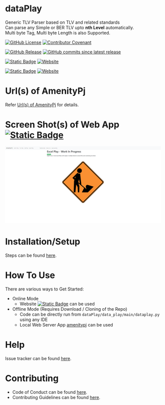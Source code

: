 # dataPlay
Generic TLV Parser based on TLV and related standards
<BR>Can parse any Simple or BER TLV upto **nth Level** automatically.
<BR>Multi byte Tag, Multi byte Length is also Supported.

[![GitHub License](https://img.shields.io/github/license/impratikjaiswal/dataPlay)](LICENSE)
[![Contributor Covenant](https://img.shields.io/badge/Contributor%20Covenant-2.1-4baaaa.svg)](CODE_OF_CONDUCT.md)

[![GitHub Release](https://img.shields.io/github/v/release/impratikjaiswal/dataPlay)](https://github.com/impratikjaiswal/dataPlay/releases/latest)
[![GitHub commits since latest release](https://img.shields.io/github/commits-since/impratikjaiswal/dataPlay/latest)](https://github.com/impratikjaiswal/dataPlay/commits/main/)

[![Static Badge](https://img.shields.io/badge/amenitypj.in/dataPlay-a?label=website%20url)](https://amenitypj.in/dataPlay)
[![Website](https://img.shields.io/website?url=https://amenitypj.in/dataPlay&label=website%20status)](https://amenitypj.in/dataPlay)

[![Static Badge](https://img.shields.io/badge/impratikjaiswal.github.io/dataPlay-a?label=gihub%20website%20url)](https://impratikjaiswal.github.io/dataPlay)
[![Website](https://img.shields.io/website?url=https://impratikjaiswal.github.io/dataPlay&label=website%20status)](https://impratikjaiswal.github.io/dataPlay)

# Url(s) of AmenityPj 
Refer [Url(s) of AmenityPj](https://impratikjaiswal.github.io/amenitypj/#urls-of-amenitypj) for details.

# Screen Shot(s) of Web App [![Static Badge](https://img.shields.io/badge/amenitypj.in-a)](https://amenitypj.in/) 
![sample_web_1](https://github.com/impratikjaiswal/dataPlay/blob/main/static/images/sample_web_1.gif?raw=true)

# Installation/Setup
Steps can be found [here](https://github.com/impratikjaiswal/pythonHelpers/blob/main/HOW_TO_INSTALL_PYTHON_APPS.md).

# How To Use
There are various ways to Get Started:

  - Online Mode
    - Website [![Static Badge](https://img.shields.io/badge/amenitypj.in-a)](https://amenitypj.in/) can be used
  - Offline Mode (Requires Download / Cloning of the Repo)
    - Code can be directly run from ```dataPlay/data_play/main/dataplay.py``` using any IDE
    - Local Web Server App [amenitypj](https://github.com/impratikjaiswal/amenitypj) can be used

# Help
Issue tracker can be found [here](CONTRIBUTING.md#issue-tracker).

# Contributing
 - Code of Conduct can be found [here](CODE_OF_CONDUCT.md).
 - Contributing Guidelines can be found [here](CONTRIBUTING.md).

